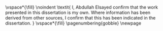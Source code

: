 <!-- This page is for an official declaration. -->

\vspace*{\fill}
\noindent
\textit{
I, Abdullah Elsayed confirm that the work presented in this dissertation is my own. Where information has been derived from other sources, I confirm that this has been indicated in the dissertation.
}
\vspace*{\fill}
\pagenumbering{gobble}
\newpage
